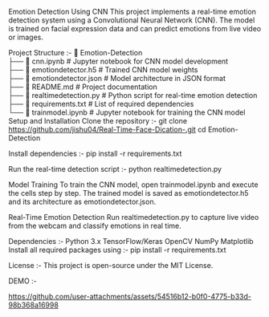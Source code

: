 Emotion Detection Using CNN
This project implements a real-time emotion detection system using a Convolutional Neural Network (CNN). The model is trained on facial expression data and can predict emotions from live video or images.

Project Structure :-
📂 Emotion-Detection  
├── 📜 cnn.ipynb              # Jupyter notebook for CNN model development  
├── 📜 emotiondetector.h5     # Trained CNN model weights  
├── 📜 emotiondetector.json   # Model architecture in JSON format  
├── 📜 README.md              # Project documentation  
├── 📜 realtimedetection.py   # Python script for real-time emotion detection  
├── 📜 requirements.txt       # List of required dependencies  
└── 📜 trainmodel.ipynb       # Jupyter notebook for training the CNN model  
Setup and Installation
Clone the repository :-
    git clone https://github.com/jishu04/Real-Time-Face-Dication-.git
    cd Emotion-Detection

Install dependencies :-
    pip install -r requirements.txt

Run the real-time detection script :-
    python realtimedetection.py

Model Training
    To train the CNN model, open trainmodel.ipynb and execute the cells step by step. The trained model is saved as emotiondetector.h5 and its architecture as emotiondetector.json.

Real-Time Emotion Detection
    Run realtimedetection.py to capture live video from the webcam and classify emotions in real time.

Dependencies :-
    Python 3.x
    TensorFlow/Keras
    OpenCV
    NumPy
    Matplotlib
Install all required packages using :-
    pip install -r requirements.txt

License :-
    This project is open-source under the MIT License.

DEMO :- 

https://github.com/user-attachments/assets/54516b12-b0f0-4775-b33d-98b368a16998

